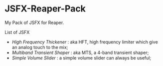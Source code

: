 # JSFX-Reaper-Pack
My Pack of JSFX for Reaper.


List of JSFX
- *High Frequency Thickener* : aka HFT, high frequency limiter which give an analog touch to the mix;
- *Multiband Transient Shaper* : aka MTS, a 4-band transient shaper;
- *Simple Volume Slider* : a simple volume slider can always be useful;
